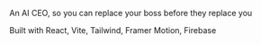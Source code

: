 An AI CEO, so you can replace your boss before they replace you

Built with React, Vite, Tailwind, Framer Motion, Firebase